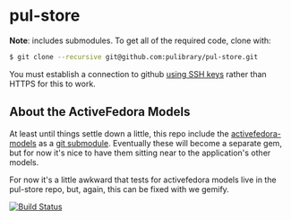 pul-store
=========

**Note**: includes submodules. To get all of the required code, clone with:

```bash
$ git clone --recursive git@github.com:pulibrary/pul-store.git
```
You must establish a connection to github [using SSH keys](https://help.github.com/articles/generating-ssh-keys) rather than HTTPS for this to work.

## About the ActiveFedora Models

At least until things settle down a little, this repo include the [activefedora-models](https://github.com/pulibrary/activefedora-models) as a [git submodule](http://git-scm.com/book/en/Git-Tools-Submodules). Eventually these will become a separate gem, but for now it's nice to have them sitting near to the application's other models.

For now it's a little awkward that tests for activefedora models live in the pul-store repo, but, again, this can be fixed with we gemify.


[![Build Status](https://travis-ci.org/pulibrary/pul-store.png)](https://travis-ci.org/pulibrary/pul-store.png)

